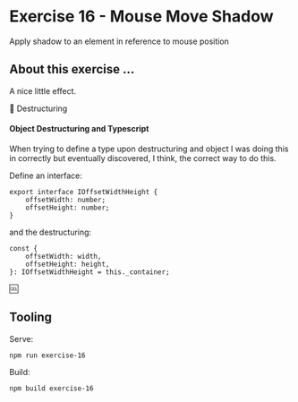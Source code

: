 # Exercise 16 - Mouse Move Shadow

Apply shadow to an element in reference to mouse position

## About this exercise ...

A nice little effect.

:book: Destructuring

#### Object Destructuring and Typescript

When trying to define a type upon destructuring and object I was doing this in correctly
but eventually discovered, I think, the correct way to do this.

Define an interface:

```
export interface IOffsetWidthHeight {
	offsetWidth: number;
	offsetHeight: number;
}
```

and the destructuring:

```
const {
	offsetWidth: width,
	offsetHeight: height,
}: IOffsetWidthHeight = this._container;
```

:cool:

## Tooling

Serve:

`npm run exercise-16`

Build:

`npm build exercise-16`
